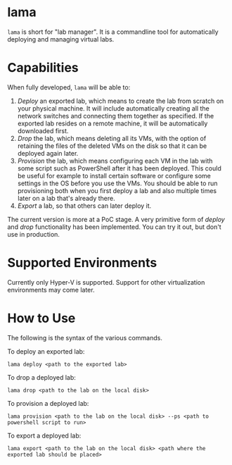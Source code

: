 # lama
`lama` is short for "lab manager". It is a commandline tool for automatically deploying and managing virtual labs. 

# Capabilities
When fully developed, `lama` will be able to:
1. _Deploy_ an exported lab, which means to create the lab from scratch on your physical machine. It will include automatically creating all the network switches and connecting them together as specified. If the exported lab resides on a remote machine, it will be automatically downloaded first.
2. _Drop_ the lab, which means deleting all its VMs, with the option of retaining the files of the deleted VMs on the disk so that it can be deployed again later.
3. _Provision_ the lab, which means configuring each VM in the lab with some script such as PowerShell after it has been deployed. This could be useful for example to install certain software or configure some settings in the OS before you use the VMs. You should be able to run provisioning both when you first deploy a lab and also multiple times later on a lab that's already there.
4. _Export_ a lab, so that others can later deploy it.

The current version is more at a PoC stage. A very primitive form of _deploy_ and _drop_ functionality has been implemented. You can try it out, but don't use in production.

# Supported Environments
Currently only Hyper-V is supported. Support for other virtualization environments may come later.

# How to Use
The following is the syntax of the various commands.

To deploy an exported lab:
```
lama deploy <path to the exported lab>
```
To drop a deployed lab:
```
lama drop <path to the lab on the local disk>
```
To provision a deployed lab:
```
lama provision <path to the lab on the local disk> --ps <path to powershell script to run>
```
To export a deployed lab:
```
lama export <path to the lab on the local disk> <path where the exported lab should be placed>
```
